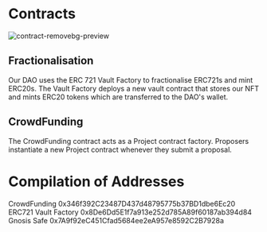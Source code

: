 # Contracts
![contract-removebg-preview](https://user-images.githubusercontent.com/93630749/150802606-9dbf2475-da37-4c3e-9982-fe35db88941c.png)


## Fractionalisation
Our DAO uses the ERC 721 Vault Factory to fractionalise ERC721s and mint ERC20s. The Vault Factory deploys a new vault contract that stores our NFT and mints ERC20 tokens which are transferred to the DAO's wallet.
## CrowdFunding
The CrowdFunding contract acts as a Project contract factory. Proposers instantiate a new Project contract whenever they submit a proposal.


# Compilation of Addresses
CrowdFunding 0x346f392C23487D437d48795775b37BD1dbe6Ec20  
ERC721 Vault Factory 0x8De6Dd5E1f7a913e252d785A89f60187ab394d84   
Gnosis Safe 0x7A9f92eC451Cfad5684ee2eA957e8592C2B7928a
